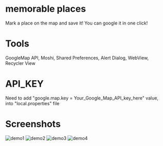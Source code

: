 # memorable places
Mark a place on the map and save it! You can google it in one click!
# Tools
GoogleMap API, Moshi, Shared Preferences, Alert Dialog,  WebView, Recycler View
# API_KEY
Need to add "google.map.key = Your_Google_Map_API_key_here" value, into "local.properties" file
# Screenshots
![demo1](https://github.com/volvadvit/memorable-places/raw/master/screenshot/1.jpg)
![demo2](https://github.com/volvadvit/memorable-places/raw/master/screenshot/2.jpg)
![demo3](https://github.com/volvadvit/memorable-places/raw/master/screenshot/3.jpg)
![demo4](https://github.com/volvadvit/memorable-places/raw/master/screenshot/4.jpg)
